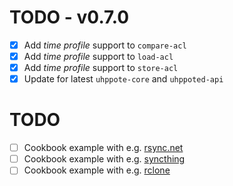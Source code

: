 # TODO - v0.7.0

- [x] Add _time profile_ support to `compare-acl`
- [x] Add _time profile_ support to `load-acl`
- [x] Add _time profile_ support to `store-acl`
- [x] Update for latest `uhppote-core` and `uhppoted-api`

# TODO

- [ ] Cookbook example with e.g. [rsync.net](https://www.rsync.net)
- [ ] Cookbook example with e.g. [syncthing](https://tonsky.me/blog/syncthing/?utm_source=hackerbits.com&utm_medium=email&utm_campaign=issue54)
- [ ] Cookbook example with e.g. [rclone](https://rclone.org)
